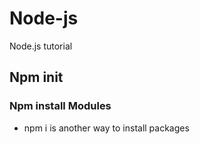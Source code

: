 # Node-js

Node.js tutorial

## Npm init

### Npm install Modules

- npm i is another way to install packages

